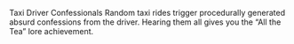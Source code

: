 Taxi Driver Confessionals
Random taxi rides trigger procedurally generated absurd confessions from the driver.
Hearing them all gives you the “All the Tea” lore achievement.
